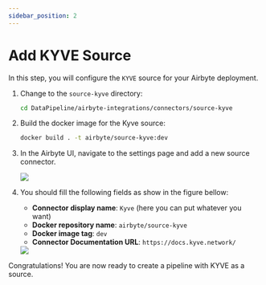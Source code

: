 ```yaml
---
sidebar_position: 2
---
```

# Add KYVE Source

In this step, you will configure the `KYVE` source for your Airbyte deployment.

1. Change to the `source-kyve` directory:

   ```sh
   cd DataPipeline/airbyte-integrations/connectors/source-kyve
   ```

2. Build the docker image for the Kyve source:

   ```sh
   docker build . -t airbyte/source-kyve:dev
   ```

3. In the Airbyte UI, navigate to the settings page and add a new source connector.

   <img src="/img/elt/airbyte_new_connector.jpg"/>

4. You should fill the following fields as show in the figure bellow:

   - **Connector display name**: `Kyve` (here you can put whatever you want)
   - **Docker repository name**: `airbyte/source-kyve`
   - **Docker image tag**: `dev`
   - **Connector Documentation URL**: `https://docs.kyve.network/` 
   

   <img src="/img/elt/airbyte_new_connector2.jpg"/>

Congratulations! You are now ready to create a pipeline with KYVE as a source.